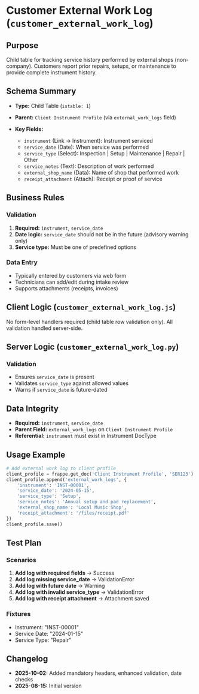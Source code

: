 # Customer External Work Log (`customer_external_work_log`)

## Purpose
Child table for tracking service history performed by external shops (non-company). Customers report prior repairs, setups, or maintenance to provide complete instrument history.

## Schema Summary
- **Type:** Child Table (`istable: 1`)
- **Parent:** `Client Instrument Profile` (via `external_work_logs` field)

- **Key Fields:**
  - `instrument` (Link → Instrument): Instrument serviced
  - `service_date` (Date): When service was performed
  - `service_type` (Select): Inspection | Setup | Maintenance | Repair | Other
  - `service_notes` (Text): Description of work performed
  - `external_shop_name` (Data): Name of shop that performed work
  - `receipt_attachment` (Attach): Receipt or proof of service

## Business Rules

### Validation
1. **Required:** `instrument`, `service_date`
2. **Date logic:** `service_date` should not be in the future (advisory warning only)
3. **Service type:** Must be one of predefined options

### Data Entry
- Typically entered by customers via web form
- Technicians can add/edit during intake review
- Supports attachments (receipts, invoices)

## Client Logic (`customer_external_work_log.js`)
No form-level handlers required (child table row validation only).
All validation handled server-side.

## Server Logic (`customer_external_work_log.py`)
### Validation
- Ensures `service_date` is present
- Validates `service_type` against allowed values
- Warns if `service_date` is future-dated

## Data Integrity
- **Required:** `instrument`, `service_date`
- **Parent Field:** `external_work_logs` on `Client Instrument Profile`
- **Referential:** `instrument` must exist in Instrument DocType

## Usage Example
```python
# Add external work log to client profile
client_profile = frappe.get_doc('Client Instrument Profile', 'SER123')
client_profile.append('external_work_logs', {
    'instrument': 'INST-00001',
    'service_date': '2024-05-15',
    'service_type': 'Setup',
    'service_notes': 'Annual setup and pad replacement',
    'external_shop_name': 'Local Music Shop',
    'receipt_attachment': '/files/receipt.pdf'
})
client_profile.save()
```

## Test Plan
### Scenarios
1. **Add log with required fields** → Success
2. **Add log missing service_date** → ValidationError
3. **Add log with future date** → Warning
4. **Add log with invalid service_type** → ValidationError
5. **Add log with receipt attachment** → Attachment saved

### Fixtures
- Instrument: "INST-00001"
- Service Date: "2024-01-15"
- Service Type: "Repair"

## Changelog
- **2025-10-02:** Added mandatory headers, enhanced validation, date checks
- **2025-08-15:** Initial version
